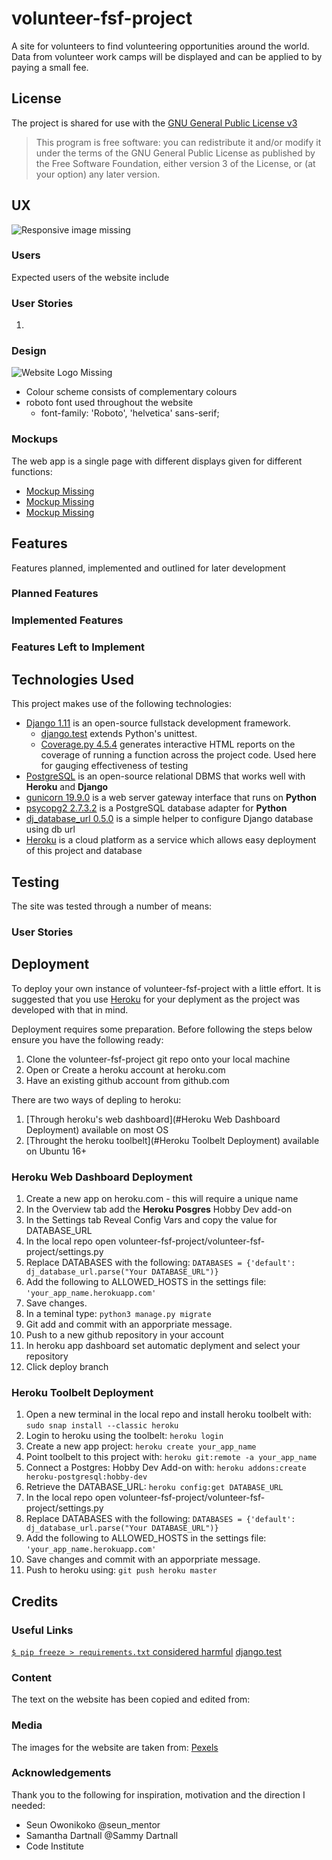 # volunteer-fsf-project

A site for volunteers to find volunteering opportunities around the world.
Data from volunteer work camps will be displayed and can be applied to by paying a small fee.

## License

The project is shared for use with the [GNU General Public License v3](https://github.com/Pattern-Projects/oireachtas-ifd-project/blob/master/LICENSE)

>   This program is free software: you can redistribute it and/or modify
    it under the terms of the GNU General Public License as published by
    the Free Software Foundation, either version 3 of the License, or
    (at your option) any later version.

    
## UX

<!--Responsive Views of Home Page-->
![Responsive image missing](documentation/Responsive.png)

### Users 

Expected users of the website include

### User Stories

1.

### Design

<!--- Gold circles representing the seats of the Oireachtas-->
![Website Logo Missing](documentation/logo.png)
- Colour scheme consists of complementary colours 
- roboto font used throughout the website
    - font-family: 'Roboto', 'helvetica' sans-serif;

### Mockups

The web app is a single page with different displays given for different functions:
- [Mockup Missing]()  
- [Mockup Missing]()  
- [Mockup Missing]()  


## Features

Features planned, implemented and outlined for later development 

### Planned Features

### Implemented Features

### Features Left to Implement


## Technologies Used

This project makes use of the following technologies:
- [Django 1.11](https://docs.djangoproject.com/en/1.11/) is an open-source fullstack development framework.
    - [django.test](https://docs.djangoproject.com/en/1.11/topics/testing/) extends Python's unittest.
    - [Coverage.py 4.5.4](https://coverage.readthedocs.io/en/v4.5.x/) generates interactive HTML reports on the coverage of running a function across the project code. Used here for gauging effectiveness of testing
- [PostgreSQL](https://www.postgresql.org/) is an open-source relational DBMS that works well with **Heroku** and **Django**
- [gunicorn 19.9.0](https://gunicorn.org/) is a web server gateway interface that runs on **Python**
- [psycopg2 2.7.3.2](https://pypi.org/project/psycopg2/) is a PostgreSQL database adapter for **Python**
- [dj_database_url 0.5.0](https://pypi.org/project/dj-database-url/) is a simple helper to configure Django database using db url
- [Heroku](http://heroku.com) is a cloud platform as a service which allows easy deployment of this project and database

## Testing

The site was tested through a number of means:

### User Stories


## Deployment

To deploy your own instance of volunteer-fsf-project with a little effort.
It is suggested that you use [Heroku](http://heroku.com) for your deplyment as the project was developed with that in mind.

Deployment requires some preparation. Before following the steps below ensure you have the following ready:
1. Clone the volunteer-fsf-project git repo onto your local machine
2. Open or Create a heroku account at heroku.com
3. Have an existing github account from github.com

There are two ways of depling to heroku:
1. [Through heroku's web dashboard](#Heroku Web Dashboard Deployment) available on most OS
2. [Throught the heroku toolbelt](#Heroku Toolbelt Deployment) available on Ubuntu 16+



### Heroku Web Dashboard Deployment

1. Create a new app on heroku.com - this will require a unique name
2. In the Overview tab add the **Heroku Posgres** Hobby Dev add-on
3. In the Settings tab Reveal Config Vars and copy the value for DATABASE_URL
4. In the local repo open volunteer-fsf-project/volunteer-fsf-project/settings.py
5. Replace DATABASES with the following:
    `DATABASES = {'default': dj_database_url.parse("Your DATABASE_URL")}`
6. Add the following to ALLOWED_HOSTS in the settings file:
    `'your_app_name.herokuapp.com'`
7. Save changes.
8. In a teminal type:
    `python3 manage.py migrate`
9. Git add and commit with an apporpriate message.
10. Push to a new github repository in your account
11. In heroku app dashboard set automatic deplyment and select your repository
12. Click deploy branch

### Heroku Toolbelt Deployment

1. Open a new terminal in the local repo and install heroku toolbelt with:
    `sudo snap install --classic heroku`
2. Login to heroku using the toolbelt:
    `heroku login`
3. Create a new app project:
    `heroku create your_app_name`
4. Point toolbelt to this project with:
    `heroku git:remote -a your_app_name`
4. Connect a Postgres: Hobby Dev Add-on with:
    `heroku addons:create heroku-postgresql:hobby-dev`
4. Retrieve the DATABASE_URL:
    `heroku config:get DATABASE_URL`
4. In the local repo open volunteer-fsf-project/volunteer-fsf-project/settings.py
5. Replace DATABASES with the following:
    `DATABASES = {'default': dj_database_url.parse("Your DATABASE_URL")}`
3. Add the following to ALLOWED_HOSTS in the settings file:
    `'your_app_name.herokuapp.com'`
4. Save changes and commit with an apporpriate message.
5. Push to heroku using:
    `git push heroku master`


## Credits

### Useful Links
[`$ pip freeze > requirements.txt` considered harmful](https://medium.com/@tomagee/pip-freeze-requirements-txt-considered-harmful-f0bce66cf895)
[django.test](https://docs.djangoproject.com/en/1.11/topics/testing/)

### Content
The text on the website has been copied and edited from:

### Media
The images for the website are taken from:
[Pexels](https://www.pexels.com/)

### Acknowledgements
Thank you to the following for inspiration, motivation and the direction I needed:
- Seun Owonikoko    @seun_mentor
- Samantha Dartnall @Sammy Dartnall
- Code Institute